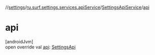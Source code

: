 //[settings](../../../index.md)/[ru.surf.settings.services.apiService](../index.md)/[SettingsApiService](index.md)/[api](api.md)

# api

[androidJvm]\
open override val [api](api.md): [SettingsApi](../../ru.surf.settings.services.api/-settings-api/index.md)

